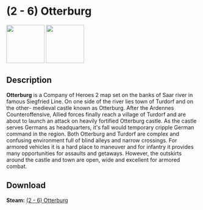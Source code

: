 # (2 - 6) Otterburg

<img src="https://steamuserimages-a.akamaihd.net/ugc/843712145333200412/BC8EA0A3C56578C88C3C19F23A02E9FA19A40A69/" width="100" height="100"> <img src="https://steamuserimages-a.akamaihd.net/ugc/254840103029143667/A4E045E2ACC67ABFD44CBF529E017EFF0420788F/" width="100" height="100">

## Description
**Otterburg** is a Company of Heroes 2 map set on the banks of Saar river in famous Siegfried Line. On one side of the river lies town of Turdorf and on the other- medieval castle known as Otterburg. After the  Ardennes Counteroffensive, Allied forces finally reach a village of Turdorf and are about to launch an attack on heavily fortified Otterburg castle. As the castle serves Germans as headquarters, it's fall would temporary cripple German command in the region. Both Otterburg and Turdorf are complex and confusing environment full of blind alleys and narrow crossings. For armored vehicles it is a hard place to maneuver and for infantry it provides many opportunities for assaults and getaways. However, the outskirts around the castle and town are open, wide and excellent for armored combat.

## Download

 **Steam:** [(2 - 6) Otterburg](https://steamcommunity.com/sharedfiles/filedetails/?id=760521635/)

